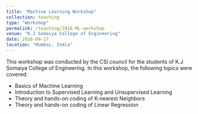 ```yaml
---
title: "Machine Learning Workshop"
collection: teaching
type: "Workshop"
permalink: /teaching/2016-ML-workshop
venue: "K.J Somaiya College of Engineering"
date: 2016-09-27
location: "Mumbai, India"
---
```

This workshop was conducted by the CSI council for the students of K.J Somaiya College of Engineering. In this workshop, the following topics were covered: 
* Basics of Machine Learning 
* Introduction to Supervised Learning and Unsupervised Learning 
* Theory and hands-on coding of K-nearest Neighbors 
* Theory and hands-on coding of Linear Regression 
